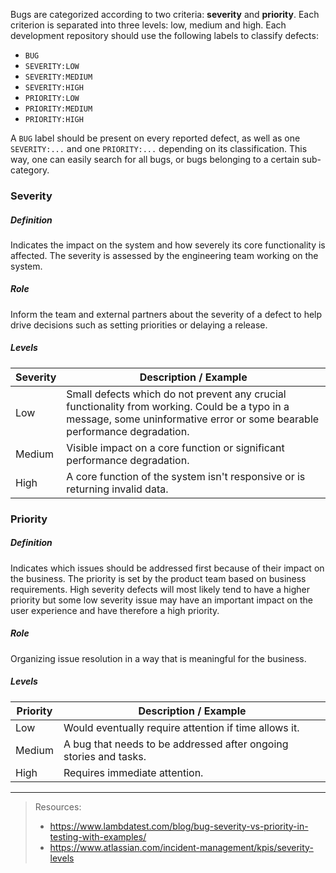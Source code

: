 Bugs are categorized according to two criteria: **severity** and **priority**. Each criterion is separated into three levels: low, medium and high. Each development repository should use the following labels to classify defects:

- `BUG`
- `SEVERITY:LOW` 
- `SEVERITY:MEDIUM`
- `SEVERITY:HIGH`
- `PRIORITY:LOW`
- `PRIORITY:MEDIUM`
- `PRIORITY:HIGH`

A `BUG` label should be present on every reported defect, as well as one `SEVERITY:...` and one `PRIORITY:...` depending on its classification. This way, one can easily search for all bugs, or bugs belonging to a certain sub-category.

### Severity

##### Definition

Indicates the impact on the system and how severely its core functionality is affected. The severity is assessed by the engineering team working on the system.

##### Role

Inform the team and external partners about the severity of a defect to help drive decisions such as setting priorities or delaying a release.

##### Levels

Severity | Description / Example
--- |     ---
Low | Small defects which do not prevent any crucial functionality from working. Could be a typo in a message, some uninformative error or some bearable performance degradation. 
Medium | Visible impact on a core function or significant performance degradation.
High | A core function of the system isn't responsive or is returning invalid data.

### Priority

##### Definition

Indicates which issues should be addressed first because of their impact on the business. The priority is set by the product team based on business requirements. High severity defects will most likely tend to have a higher priority but some low severity issue may have an important impact on the user experience and have therefore a high priority. 

##### Role

Organizing issue resolution in a way that is meaningful for the business. 

##### Levels

Priority | Description / Example
--- | --- 
Low | Would eventually require attention if time allows it.
Medium | A bug that needs to be addressed after ongoing stories and tasks.
High | Requires immediate attention.

--- 

> Resources:
> 
> - https://www.lambdatest.com/blog/bug-severity-vs-priority-in-testing-with-examples/
> - https://www.atlassian.com/incident-management/kpis/severity-levels